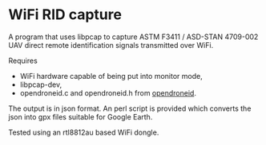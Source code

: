 # WiFi RID capture
A program that uses libpcap to capture ASTM F3411 / ASD-STAN 4709-002 UAV direct remote identification signals transmitted over WiFi.

Requires 
  * WiFi hardware capable of being put into monitor mode,
  * libpcap-dev,
  * opendroneid.c and opendroneid.h from [opendroneid](https://github.com/opendroneid/opendroneid-core-c/tree/master/libopendroneid).

The output is in json format. An perl script is provided which converts the json into gpx files suitable for Google Earth.

Tested using an rtl8812au based WiFi dongle.
